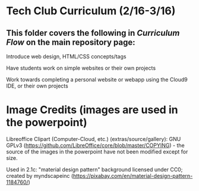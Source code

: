 # Tech Club Curriculum (2/16-3/16)

## This folder covers the following in *Curriculum Flow* on the main repository page:
Introduce web design, HTML/CSS concepts/tags

Have students work on simple websites or their own projects

Work towards completing a personal website or webapp using the Cloud9 IDE, or their own projects

# Image Credits (images are used in the powerpoint)
Libreoffice Clipart (Computer-Cloud, etc.) (extras/source/gallery): GNU GPLv3 (https://github.com/LibreOffice/core/blob/master/COPYING) - the source of the images in the powerpoint have not been modified except for size.

Used in 2.1c: "material design pattern" background licensed under CC0; created by myndscapeinc (https://pixabay.com/en/material-design-pattern-1184760/)
